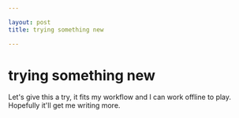 ```yaml
---

layout: post
title: trying something new

---
```


# trying something new

Let's give this a try, it fits my workflow and I can work offline to play. Hopefully it'll get me writing more.

